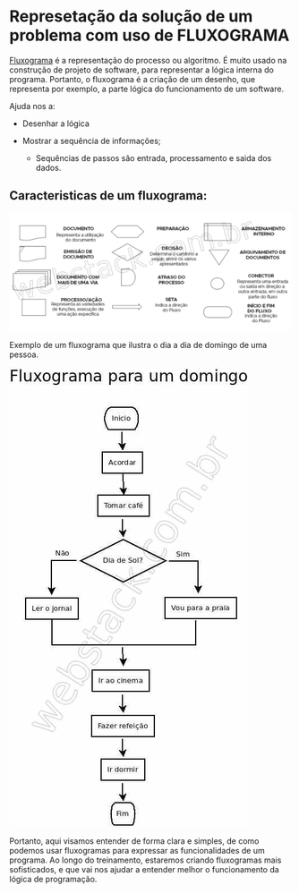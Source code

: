 # Represetação da solução de um problema com uso de FLUXOGRAMA

[Fluxograma](https://pt.wikipedia.org/wiki/Fluxograma) é a representação do
processo ou algoritmo. É muito usado na construção de projeto de software, 
para representar a lógica interna do programa.
Portanto, o fluxograma é a criação de um desenho, que representa por exemplo, 
a parte lógica do funcionamento de um software.

Ajuda nos a:

- Desenhar a lógica

- Mostrar a sequência de informações;

	-	Sequências de passos são entrada, processamento e saida dos dados.

## Caracteristicas de um fluxograma:

![Fluxograma](../img/caracteristicas-de-um-fluxograma.png)



Exemplo de um fluxograma que ilustra o dia a dia de domingo de uma pessoa.

![](../img/fluxograma-para-um-domingo.jpg)


Portanto, aqui visamos entender de forma clara e simples, de como podemos 
usar fluxogramas para expressar as funcionalidades de um programa.
Ao longo do treinamento, estaremos criando fluxogramas mais sofisticados, e que
vai nos ajudar a entender melhor o funcionamento da lógica de programação.